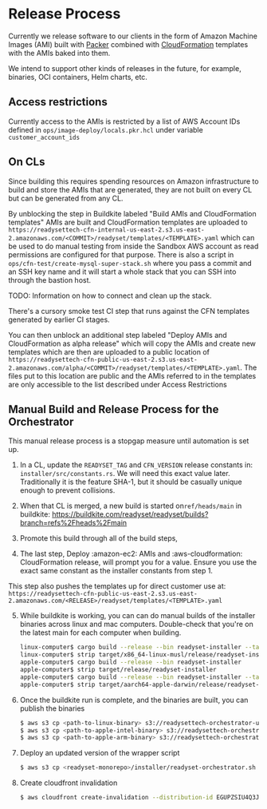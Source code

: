 # Release Process

Currently we release software to our clients in the form of Amazon Machine
Images (AMI) built with [Packer](https://packer.io) combined with
[CloudFormation](https://aws.amazon.com/cloudformation/resources/templates/)
templates with the AMIs baked into them.

We intend to support other kinds of releases in the future, for example,
binaries, OCI containers, Helm charts, etc.

## Access restrictions

Currently access to the AMIs is restricted by a list of AWS Account IDs defined
in `ops/image-deploy/locals.pkr.hcl` under variable `customer_account_ids`

## On CLs

Since building this requires spending resources on Amazon infrastructure to
build and store the AMIs that are generated, they are not built on every CL but
can be generated from any CL.

By unblocking the step in Buildkite labeled "Build AMIs and CloudFormation
templates" AMIs are built and CloudFormation templates are uploaded to
`https://readysettech-cfn-internal-us-east-2.s3.us-east-2.amazonaws.com/<COMMIT>/readyset/templates/<TEMPLATE>.yaml`
which can be used to do manual testing from inside the Sandbox AWS account
as read permissions are configured for that purpose. There is also a script in
`ops/cfn-test/create-mysql-super-stack.sh` where you pass a commit and an SSH
key name and it will start a whole stack that you can SSH into through the
bastion host.

TODO: Information on how to connect and clean up the stack.

There's a cursory smoke test CI step that runs against the CFN templates
generated by earlier CI stages.

You can then unblock an additional step labeled "Deploy AMIs and CloudFormation
as alpha release" which will copy the AMIs and create new templates which are
then are uploaded to a public location of
`https://readysettech-cfn-public-us-east-2.s3.us-east-2.amazonaws.com/alpha/<COMMIT>/readyset/templates/<TEMPLATE>.yaml`.
The files put to this location are public and the AMIs referred to in the
templates are only accessible to the list described under Access Restrictions

## Manual Build and Release Process for the Orchestrator

This manual release process is a stopgap measure until automation is set up.

1. In a CL, update the `READYSET_TAG` and `CFN_VERSION` release constants in:
   `installer/src/constants.rs`. We will need this exact value later.
   Traditionally it is the feature SHA-1, but it should be casually unique
   enough to prevent collisions.

2. When that CL is merged, a new build is started on`ref/heads/main` in
   buildkite:
   https://buildkite.com/readyset/readyset/builds?branch=refs%2Fheads%2Fmain

3. Promote this build through all of the build steps,

4. The last step, Deploy :amazon-ec2: AMIs and :aws-cloudformation:
   CloudFormation release, will prompt you for a value. Ensure you use the
   exact same constant as the installer constants from step 1.

This step also pushes the templates up for direct customer use at:
`https://readysettech-cfn-public-us-east-2.s3.us-east-2.amazonaws.com/<RELEASE>/readyset/templates/<TEMPLATE>.yaml`

5. While buildkite is working, you can can do manual builds of the installer
   binaries across linux and mac computers. Double-check that you're on the
   latest main for each computer when building.

   ```sh
   linux-computer$ cargo build --release --bin readyset-installer --target x86_64-linux-unknown-musl
   linux-computer$ strip target/x86_64-linux-musl/release/readyset-installer
   apple-computer$ cargo build --release --bin readyset-installer
   apple-computer$ strip target/release/readyset-installer
   apple-computer$ cargo build --release --bin readyset-installer --target aarch64-apple-darwin
   apple-computer$ strip target/aarch64-apple-darwin/release/readyset-installer
   ```

6. Once the buildkite run is complete, and the binaries are built, you can publish the binaries

   ```sh
   $ aws s3 cp <path-to-linux-binary> s3://readysettech-orchestrator-us-east-2/binaries/x86_64-unknown-linux-gnu
   $ aws s3 cp <path-to-apple-intel-binary> s3://readysettech-orchestrator-us-east-2/binaries/x86_64-apple-darwin
   $ aws s3 cp <path-to-apple-arm-binary> s3://readysettech-orchestrator-us-east-2/binaries/aarch64-apple-darwin
   ```

7. Deploy an updated version of the wrapper script

   ```sh
   $ aws s3 cp <readyset-monorepo>/installer/readyset-orchestrator.sh s3://readysettech-orchestrator-us-east-2/readyset-orchestrator.sh
   ```

8. Create cloudfront invalidation

   ```sh
   $ aws cloudfront create-invalidation --distribution-id EGUPZSIU4Q3J9 --paths '/*'
   ```
